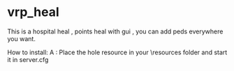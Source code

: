 # vrp_heal

This is a hospital heal , points heal with gui , you can add peds everywhere you want.

How to install:
A : Place the hole resource in your \resources folder and start it in server.cfg
